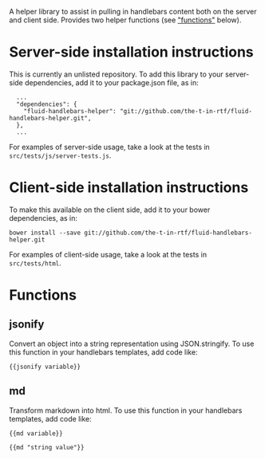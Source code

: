 A helper library to assist in pulling in handlebars content both on the server and client side.  Provides two helper functions (see ["functions"](#Functions) below).

# Server-side installation instructions

This is currently an unlisted repository.  To add this library to your server-side dependencies, add it to your package.json file, as in:

```
  ...
  "dependencies": {
    "fluid-handlebars-helper": "git://github.com/the-t-in-rtf/fluid-handlebars-helper.git",
  },
  ...
```

For examples of server-side usage, take a look at the tests in ```src/tests/js/server-tests.js```.

# Client-side installation instructions

To make this available on the client side, add it to your bower dependencies, as in:

```
bower install --save git://github.com/the-t-in-rtf/fluid-handlebars-helper.git
```

For examples of client-side usage, take a look at the tests in ```src/tests/html```.


# Functions

## jsonify

Convert an object into a string representation using JSON.stringify.  To use this function in your handlebars templates, add code like:

```
{{jsonify variable}}
```


## md

Transform markdown into html.  To use this function in your handlebars templates, add code like:

```
{{md variable}}

{{md "string value"}}
```
